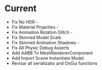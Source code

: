 # Current

* Fix No HDR -
* Fix Material Proprities -
* Fix Animation Rotation Glitch -
* Fix Skinned Model Scale
* Fix Skinned Animation Shadows - 
* Fix All Physic Debug Asserts
* Add AABB To MeshRendererComponent
* Add Import Scene Instantiate Model
* Revisar all serializatio and OnGui functions